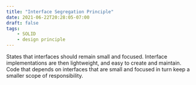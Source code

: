 ```yaml
---
title: "Interface Segregation Principle"
date: 2021-06-22T20:28:05-07:00
draft: false
tags:
    - SOLID
    - design principle
---
```


States that interfaces should remain small and focused. Interface implementations are then lightweight, and easy to create and maintain. Code that depends on interfaces that are small and focused in turn keep a smaller scope of responsibility.
